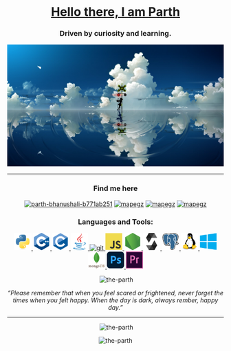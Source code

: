 <h1 align="center"><a href="https://parthb.xyz" target="_blank">Hello there, I am Parth</a></h1>
<h3 align="center">Driven by curiosity and learning.</h3>
<p align="center">
   <!--img width ="auto"
      src="https://i.ibb.co/wpSVSzb/desk.jpg"-->
   <img width ="auto"
      src="https://raw.githubusercontent.com/The-Parth/The-Parth/refs/heads/main/github.jpg">
</p>

<hr>
<h3 align="center">Find me here</h3>
<p align="center">
   <a href="https://linkedin.com/in/parth-bhanushali-b771ab251" target="_blank"
      ><img
      align="center"
      src="https://raw.githubusercontent.com/rahuldkjain/github-profile-readme-generator/master/src/images/icons/Social/linked-in-alt.svg"
      alt="parth-bhanushali-b771ab251"
      height="30"
      width="40"
      /></a>
   <a href="https://www.hackerrank.com/mapegz" target="_blank"
      ><img
      align="center"
      src="https://raw.githubusercontent.com/rahuldkjain/github-profile-readme-generator/master/src/images/icons/Social/hackerrank.svg"
      alt="mapegz"
      height="30"
      width="40"
      /></a>
   <a href="https://www.leetcode.com/mapegz" target="_blank"
      ><img
      align="center"
      src="https://raw.githubusercontent.com/rahuldkjain/github-profile-readme-generator/master/src/images/icons/Social/leet-code.svg"
      alt="mapegz"
      height="30"
      width="40"
      /></a>
   <a href="https://www.codechef.com/users/mapegz" target="_blank"
      ><img
      align="center"
      src="https://cdn.codechef.com/images/cc-logo-mobile-1.svg"
      alt="mapegz"
      height="40"
      width="40"
      /></a>
</p>
<h3 align="center">Languages and Tools:</h3>
<p align="center">
   <a href="https://www.python.org" target="_blank" rel="noreferrer">
   <img
      src="https://raw.githubusercontent.com/devicons/devicon/master/icons/python/python-original.svg"
      alt="python"
      width="40"
      height="40"
      />
   </a>
   <a href="https://www.w3schools.com/cpp/" target="_blank" rel="noreferrer">
   <img
      src="https://raw.githubusercontent.com/devicons/devicon/master/icons/cplusplus/cplusplus-original.svg"
      alt="cplusplus"
      width="40"
      height="40"
      />
   </a>
   <a href="https://www.cprogramming.com/" target="_blank" rel="noreferrer">
   <img
      src="https://raw.githubusercontent.com/devicons/devicon/master/icons/c/c-original.svg"
      alt="c"
      width="40"
      height="40"
      />
   </a>
   <a href="https://www.java.com" target="_blank" rel="noreferrer">
   <img
      src="https://raw.githubusercontent.com/devicons/devicon/master/icons/java/java-original.svg"
      alt="java"
      width="40"
      height="40"
      />
   </a>
   <a href="https://git-scm.com/" target="_blank" rel="noreferrer">
   <img
      src="https://www.vectorlogo.zone/logos/git-scm/git-scm-icon.svg"
      alt="git"
      width="40"
      height="40"
      />
   </a>
   <a
      href="https://developer.mozilla.org/en-US/docs/Web/JavaScript"
      target="_blank"
      rel="noreferrer"
      >
   <img
      src="https://raw.githubusercontent.com/devicons/devicon/master/icons/javascript/javascript-original.svg"
      alt="javascript"
      width="40"
      height="40"
      />
   </a>
   <a href="https://nodejs.org/" target="_blank" rel="noreferrer">
   <img
      src="https://raw.githubusercontent.com/devicons/devicon/master/icons/nodejs/nodejs-original.svg"
      alt="nodejs"
      width="40"
      height="40"
      />
   </a>
   <a href="https://soliditylang.org/" target="_blank" rel="noreferrer">
   <img
      src="https://raw.githubusercontent.com/devicons/devicon/master/icons/solidity/solidity-original.svg"
      alt="solidity"
      width="40"
      height="40"
      />
   </a>
   <a href="https://www.postgresql.org/" target="_blank" rel="noreferrer">
   <img
      src="https://raw.githubusercontent.com/devicons/devicon/master/icons/postgresql/postgresql-original.svg"
      alt="postgresql"
      width="40"
      height="40"
      />
   </a>
   <a href="https://www.linux.org/" target="_blank" rel="noreferrer">
   <img
      src="https://raw.githubusercontent.com/devicons/devicon/master/icons/linux/linux-original.svg"
      alt="linux"
      width="40"
      height="40"
      />
   </a>
   <a href="https://www.microsoft.com/en-us/windows" target="_blank" rel="noreferrer">
   <img
      src="https://raw.githubusercontent.com/devicons/devicon/master/icons/windows8/windows8-original.svg"
      alt="windows"
      width="40"
      height="40"
      />
   </a>
   <a href="https://www.mongodb.com/" target="_blank" rel="noreferrer">
   <img
      src="https://raw.githubusercontent.com/devicons/devicon/master/icons/mongodb/mongodb-original-wordmark.svg"
      alt="mongodb"
      width="40"
      height="40"
      />
   </a>
   <a href="https://www.photoshop.com/en" target="_blank" rel="noreferrer">
   <img
      src="https://raw.githubusercontent.com/devicons/devicon/master/icons/photoshop/photoshop-original.svg"
      alt="photoshop"
      width="40"
      height="40"
      />
   </a>
   <a href="https://www.adobe.com/products/premiere.html" target="_blank" rel="noreferrer">
   <img
      src="https://raw.githubusercontent.com/devicons/devicon/master/icons/premierepro/premierepro-original.svg"
      alt="premiere-pro"
      width="40"
      height="40"
      />
   </a>
</p>
<p align ="center">
   &nbsp;<img
      src="https://github-readme-stats.vercel.app/api?username=the-parth&show_icons=true&locale=en&hide=issues&theme=transparent"
      width="410"
      alt="the-parth"
      />
</p>
<p align="center"><em>
  “Please remember that when you feel scared or frightened, never forget the times when you felt happy. When the day is dark, always rember, happy day.”
</em></p>

<hr>
<p align ="center">
   &nbsp;<img
      src="https://github-readme-stats.vercel.app/api/top-langs/?username=the-parth&show_icons=true&locale=en&hide=jupyter%20notebook&theme=transparent&size_weight=0.5&count_weight=0.5&layout=pie"
      width="410"
      alt="the-parth"
      />
</p>
<p align = "center">
   <img
      src="https://github-readme-streak-stats.herokuapp.com?user=The-Parth&theme=transparent"
      width="410"
      alt="the-parth"
      />
</p>
